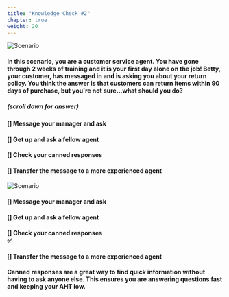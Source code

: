 ```yaml
---
title: "Knowledge Check #2"
chapter: true
weight: 20
---
```


![Scenario ](/images/Knowledge2.jpg)

#### In this scenario, you are a customer service agent. You have gone through 2 weeks of training and it is your first day alone on the job! Betty, your customer, has messaged in and is asking you about your return policy. You think the answer is that customers can return items within 90 days of purchase, but you're not sure...what should you do?

##### (scroll down for answer)

#### [] Message your manager and ask <br>
#### [] Get up and ask a fellow agent <br>
#### [] Check your canned responses <br>
#### [] Transfer the message to a more experienced agent <br>

![Scenario ](/images/scenario2answer.jpg)

#### [] Message your manager and ask <br>
#### [] Get up and ask a fellow agent <br> 
#### [] **Check your canned responses** <br> :white_check_mark:
#### [] Transfer the message to a more experienced agent <br>

#### Canned responses are a great way to find quick information without having to ask anyone else. This ensures you are answering questions fast and keeping your AHT low.